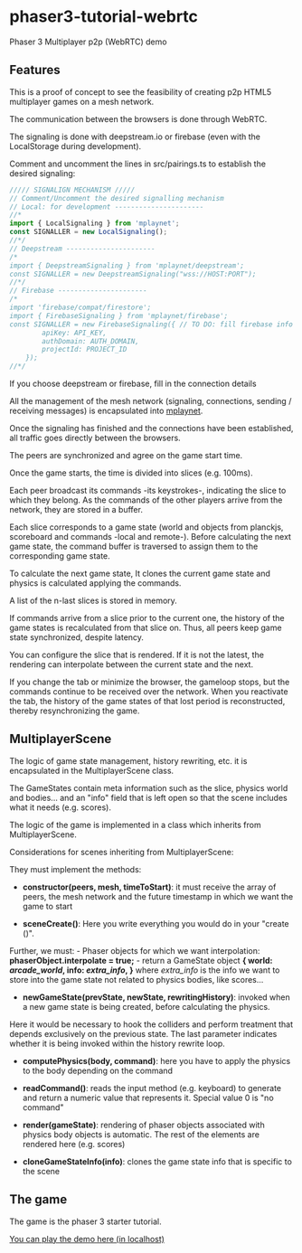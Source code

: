 # phaser3-tutorial-webrtc
Phaser 3 Multiplayer p2p (WebRTC) demo

## Features

This is a proof of concept to see the feasibility of creating p2p HTML5 multiplayer games on a mesh network.

The communication between the browsers is done through WebRTC.

The signaling is done with deepstream.io or firebase (even with the LocalStorage during development).

Comment and uncomment the lines in src/pairings.ts to establish the desired signaling:

```js
///// SIGNALIGN MECHANISM /////
// Comment/Uncomment the desired signalling mechanism
// Local: for development ----------------------
//*
import { LocalSignaling } from 'mplaynet';
const SIGNALLER = new LocalSignaling();
//*/
// Deepstream ----------------------
/*
import { DeepstreamSignaling } from 'mplaynet/deepstream';
const SIGNALLER = new DeepstreamSignaling("wss://HOST:PORT");
//*/
// Firebase ----------------------
/*
import 'firebase/compat/firestore';
import { FirebaseSignaling } from 'mplaynet/firebase';
const SIGNALLER = new FirebaseSignaling({ // TO DO: fill firebase info
        apiKey: API_KEY,
        authDomain: AUTH_DOMAIN,
        projectId: PROJECT_ID
    });
//*/
```
If you choose deepstream or firebase, fill in the connection details

All the management of the mesh network (signaling, connections, sending / receiving messages) is encapsulated into [mplaynet](https://github.com/supertorpe/mplaynet).

Once the signaling has finished and the connections have been established, all traffic goes directly between the browsers.

The peers are synchronized and agree on the game start time.

Once the game starts, the time is divided into slices (e.g. 100ms).

Each peer broadcast its commands -its keystrokes-, indicating the slice to which they belong. As the commands of the other players arrive from the network, they are stored in a buffer.

Each slice corresponds to a game state (world and objects from planckjs, scoreboard and commands -local and remote-).
Before calculating the next game state, the command buffer is traversed to assign them to the corresponding game state.

To calculate the next game state, It clones the current game state and physics is calculated applying the commands.

A list of the n-last slices is stored in memory.

If commands arrive from a slice prior to the current one, the history of the game states is recalculated from that slice on. Thus, all peers keep game state synchronized, despite latency.

You can configure the slice that is rendered. If it is not the latest, the rendering can interpolate between the current state and the next.

If you change the tab or minimize the browser, the gameloop stops, but the commands continue to be received over the network. When you reactivate the tab, the history of the game states of that lost period is reconstructed, thereby resynchronizing the game.

## MultiplayerScene

The logic of game state management, history rewriting, etc. it is encapsulated in the MultiplayerScene class.

The GameStates contain meta information such as the slice, physics world and bodies... and an "info" field that is left open so that the scene includes what it needs (e.g. scores).

The logic of the game is implemented in a class which inherits from MultiplayerScene.

Considerations for scenes inheriting from MultiplayerScene:

They must implement the methods:

- **constructor(peers, mesh, timeToStart)**: it must receive the array of peers, the mesh network and the future timestamp in which we want the game to start

- **sceneCreate()**: Here you write everything you would do in your "create ()".

Further, we must:
    - Phaser objects for which we want interpolation: **phaserObject.interpolate = true;**
    - return a GameState object **{ world: _arcade_world_, info: _extra_info_, }** where _extra_info_ is the info we want to store into the game state not related to physics bodies, like scores... 

- **newGameState(prevState, newState, rewritingHistory)**: invoked when a new game state is being created, before calculating the physics.

Here it would be necessary to hook the colliders and perform treatment that depends exclusively on the previous state. The last parameter indicates whether it is being invoked within the history rewrite loop.

- **computePhysics(body, command)**: here you have to apply the physics to the body depending on the command

- **readCommand()**: reads the input method (e.g. keyboard) to generate and return a numeric value that represents it.
Special value 0 is "no command"

- **render(gameState)**: rendering of phaser objects associated with physics body objects is automatic. The rest of the elements are rendered here (e.g. scores)

- **cloneGameStateInfo(info)**: clones the game state info that is specific to the scene

## The game

The game is the phaser 3 starter tutorial.

[You can play the demo here (in localhost)](https://supertorpe.github.io/phaser3-tutorial-webrtc)